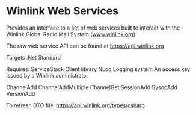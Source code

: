 # Winlink Web Services

Provides an interface to a set of web services built to interact with the Winlink Global Radio Mail System (www.winlink.org)

The raw web service API can be found at https://api.winlink.org

Targets .Net Standard 

Requires:
  ServiceStack Client library
  NLog Logging system
  An access key issued by a Winlink administrator
  




ChannelAdd
ChannelAddMultiple
ChannelGet
SessionAdd
SysopAdd
VersionAdd


To refresh DTO file: https://api.winlink.org/types/csharp

